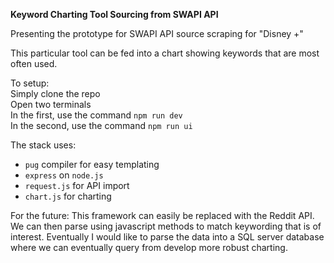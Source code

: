 **Keyword Charting Tool Sourcing from SWAPI API**

Presenting the prototype for SWAPI API source scraping for "Disney +"

This particular tool can be fed into a chart showing keywords that are most often used.

To setup:\
Simply clone the repo\
Open two terminals\
In the first, use the command `npm run dev`\
In the second, use the command `npm run ui`

The stack uses:
* `pug` compiler for easy templating
* `express` on `node.js`
* `request.js` for API import
* `chart.js` for charting

For the future:
This framework can easily be replaced with the Reddit API. We can then parse using javascript methods to match keywording that is of interest.
Eventually I would like to parse the data into a SQL server database where we can eventually query from develop more robust charting.
